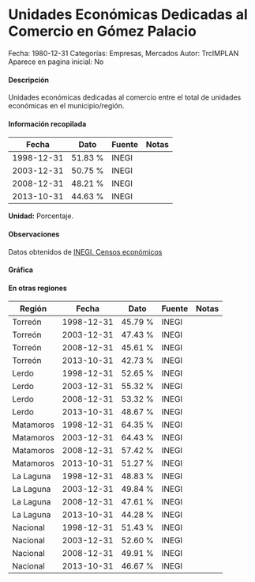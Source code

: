 Unidades Económicas Dedicadas al Comercio en Gómez Palacio
=====

Fecha: 1980-12-31
Categorías: Empresas, Mercados
Autor: TrcIMPLAN
Aparece en pagina inicial: No

#### Descripción

Unidades económicas dedicadas al comercio entre el total de unidades económicas en el municipio/región.

#### Información recopilada

<table class="table table-hover table-bordered matriz">
<thead>
<tr>
<th>Fecha</th>
<th>Dato</th>
<th>Fuente</th>
<th>Notas</th>
</tr>
</thead>
<tbody>
<tr>
<td>1998-12-31</td>
<td class="derecha">51.83 %</td>
<td>INEGI</td>
<td></td>
</tr>
<tr>
<td>2003-12-31</td>
<td class="derecha">50.75 %</td>
<td>INEGI</td>
<td></td>
</tr>
<tr>
<td>2008-12-31</td>
<td class="derecha">48.21 %</td>
<td>INEGI</td>
<td></td>
</tr>
<tr>
<td>2013-10-31</td>
<td class="derecha">44.63 %</td>
<td>INEGI</td>
<td></td>
</tr>
</tbody>
</table>

<b>Unidad:</b> Porcentaje.

#### Observaciones

Datos obtenidos de [INEGI. Censos económicos](http://www3.inegi.org.mx/sistemas/saic/)

#### Gráfica

<div id="Morriscomukknv" class="grafica"></div>
<script>
new Morris.Line({
element: 'Morriscomukknv',
data: [{ fecha: '1998-12-31', dato: 51.8300 },{ fecha: '2003-12-31', dato: 50.7500 },{ fecha: '2008-12-31', dato: 48.2100 },{ fecha: '2013-10-31', dato: 44.6300 }],
xkey: 'fecha',
ykeys: ['dato'],
labels: ['Dato'],
lineColors: ['#FF5B02'],
xLabelFormat: function(d) { return d.getDate()+'/'+(d.getMonth()+1)+'/'+d.getFullYear(); },
dateFormat: function(ts) { var d = new Date(ts); return d.getDate() + '/' + (d.getMonth() + 1) + '/' + d.getFullYear(); }
});
</script>

#### En otras regiones

<table class="table table-hover table-bordered matriz">
<thead>
<tr>
<th>Región</th>
<th>Fecha</th>
<th>Dato</th>
<th>Fuente</th>
<th>Notas</th>
</tr>
</thead>
<tbody>
<tr>
<td>Torreón</td>
<td>1998-12-31</td>
<td class="derecha">45.79 %</td>
<td>INEGI</td>
<td></td>
</tr>
<tr>
<td>Torreón</td>
<td>2003-12-31</td>
<td class="derecha">47.43 %</td>
<td>INEGI</td>
<td></td>
</tr>
<tr>
<td>Torreón</td>
<td>2008-12-31</td>
<td class="derecha">45.61 %</td>
<td>INEGI</td>
<td></td>
</tr>
<tr>
<td>Torreón</td>
<td>2013-10-31</td>
<td class="derecha">42.73 %</td>
<td>INEGI</td>
<td></td>
</tr>
<tr>
<td>Lerdo</td>
<td>1998-12-31</td>
<td class="derecha">52.65 %</td>
<td>INEGI</td>
<td></td>
</tr>
<tr>
<td>Lerdo</td>
<td>2003-12-31</td>
<td class="derecha">55.32 %</td>
<td>INEGI</td>
<td></td>
</tr>
<tr>
<td>Lerdo</td>
<td>2008-12-31</td>
<td class="derecha">53.32 %</td>
<td>INEGI</td>
<td></td>
</tr>
<tr>
<td>Lerdo</td>
<td>2013-10-31</td>
<td class="derecha">48.67 %</td>
<td>INEGI</td>
<td></td>
</tr>
<tr>
<td>Matamoros</td>
<td>1998-12-31</td>
<td class="derecha">64.35 %</td>
<td>INEGI</td>
<td></td>
</tr>
<tr>
<td>Matamoros</td>
<td>2003-12-31</td>
<td class="derecha">64.43 %</td>
<td>INEGI</td>
<td></td>
</tr>
<tr>
<td>Matamoros</td>
<td>2008-12-31</td>
<td class="derecha">57.42 %</td>
<td>INEGI</td>
<td></td>
</tr>
<tr>
<td>Matamoros</td>
<td>2013-10-31</td>
<td class="derecha">51.27 %</td>
<td>INEGI</td>
<td></td>
</tr>
<tr>
<td>La Laguna</td>
<td>1998-12-31</td>
<td class="derecha">48.83 %</td>
<td>INEGI</td>
<td></td>
</tr>
<tr>
<td>La Laguna</td>
<td>2003-12-31</td>
<td class="derecha">49.84 %</td>
<td>INEGI</td>
<td></td>
</tr>
<tr>
<td>La Laguna</td>
<td>2008-12-31</td>
<td class="derecha">47.61 %</td>
<td>INEGI</td>
<td></td>
</tr>
<tr>
<td>La Laguna</td>
<td>2013-10-31</td>
<td class="derecha">44.28 %</td>
<td>INEGI</td>
<td></td>
</tr>
<tr>
<td>Nacional</td>
<td>1998-12-31</td>
<td class="derecha">51.43 %</td>
<td>INEGI</td>
<td></td>
</tr>
<tr>
<td>Nacional</td>
<td>2003-12-31</td>
<td class="derecha">52.60 %</td>
<td>INEGI</td>
<td></td>
</tr>
<tr>
<td>Nacional</td>
<td>2008-12-31</td>
<td class="derecha">49.91 %</td>
<td>INEGI</td>
<td></td>
</tr>
<tr>
<td>Nacional</td>
<td>2013-10-31</td>
<td class="derecha">46.67 %</td>
<td>INEGI</td>
<td></td>
</tr>
</tbody>
</table>

